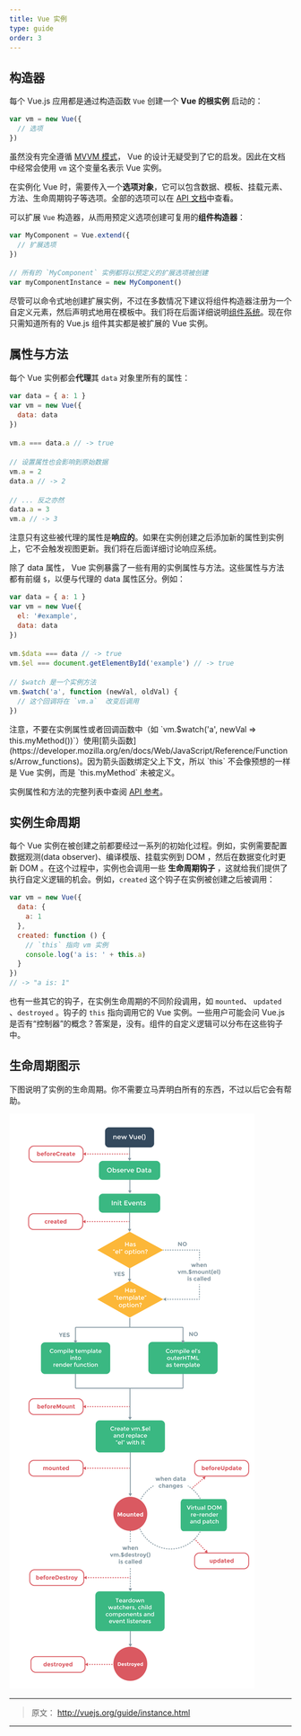 ```yaml
---
title: Vue 实例
type: guide
order: 3
---
```


## 构造器

每个 Vue.js 应用都是通过构造函数 `Vue` 创建一个 **Vue 的根实例** 启动的：

``` js
var vm = new Vue({
  // 选项
})
```

虽然没有完全遵循 [MVVM 模式](https://en.wikipedia.org/wiki/Model_View_ViewModel)， Vue 的设计无疑受到了它的启发。因此在文档中经常会使用 `vm` 这个变量名表示 Vue 实例。

在实例化 Vue 时，需要传入一个**选项对象**，它可以包含数据、模板、挂载元素、方法、生命周期钩子等选项。全部的选项可以在 [API 文档](../api)中查看。

可以扩展 `Vue` 构造器，从而用预定义选项创建可复用的**组件构造器**：

``` js
var MyComponent = Vue.extend({
  // 扩展选项
})

// 所有的 `MyComponent` 实例都将以预定义的扩展选项被创建
var myComponentInstance = new MyComponent()
```

尽管可以命令式地创建扩展实例，不过在多数情况下建议将组件构造器注册为一个自定义元素，然后声明式地用在模板中。我们将在后面详细说明[组件系统](/guide/components.html)。现在你只需知道所有的 Vue.js 组件其实都是被扩展的 Vue 实例。


## 属性与方法

每个 Vue 实例都会**代理**其 `data` 对象里所有的属性：

``` js
var data = { a: 1 }
var vm = new Vue({
  data: data
})

vm.a === data.a // -> true

// 设置属性也会影响到原始数据
vm.a = 2
data.a // -> 2

// ... 反之亦然
data.a = 3
vm.a // -> 3
```

注意只有这些被代理的属性是**响应的**。如果在实例创建之后添加新的属性到实例上，它不会触发视图更新。我们将在后面详细讨论响应系统。

除了 data 属性， Vue 实例暴露了一些有用的实例属性与方法。这些属性与方法都有前缀 `$`，以便与代理的 data 属性区分。例如：

``` js
var data = { a: 1 }
var vm = new Vue({
  el: '#example',
  data: data
})

vm.$data === data // -> true
vm.$el === document.getElementById('example') // -> true

// $watch 是一个实例方法
vm.$watch('a', function (newVal, oldVal) {
  // 这个回调将在 `vm.a`  改变后调用
})
```

<p class="tip">注意，不要在实例属性或者回调函数中（如 `vm.$watch('a', newVal => this.myMethod())`）使用[箭头函数](https://developer.mozilla.org/en/docs/Web/JavaScript/Reference/Functions/Arrow_functions)。因为箭头函数绑定父上下文，所以 `this` 不会像预想的一样是 Vue 实例，而是 `this.myMethod` 未被定义。</p>

实例属性和方法的完整列表中查阅 [API 参考](../api)。

## 实例生命周期

每个 Vue 实例在被创建之前都要经过一系列的初始化过程。例如，实例需要配置数据观测(data observer)、编译模版、挂载实例到 DOM ，然后在数据变化时更新 DOM 。在这个过程中，实例也会调用一些 **生命周期钩子** ，这就给我们提供了执行自定义逻辑的机会。例如，`created` 这个钩子在实例被创建之后被调用：

``` js
var vm = new Vue({
  data: {
    a: 1
  },
  created: function () {
    // `this` 指向 vm 实例
    console.log('a is: ' + this.a)
  }
})
// -> "a is: 1"
```

也有一些其它的钩子，在实例生命周期的不同阶段调用，如 `mounted`、 `updated` 、`destroyed` 。钩子的 `this` 指向调用它的 Vue 实例。一些用户可能会问 Vue.js 是否有“控制器”的概念？答案是，没有。组件的自定义逻辑可以分布在这些钩子中。


## 生命周期图示

下图说明了实例的生命周期。你不需要立马弄明白所有的东西，不过以后它会有帮助。

![Lifecycle](/images/vuejs/lifecycle.png)


***

> 原文： http://vuejs.org/guide/instance.html

***
